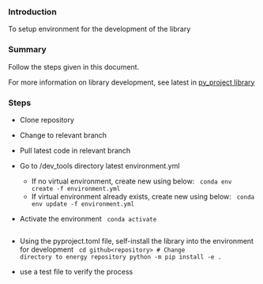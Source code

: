 ### Introduction

To setup environment for the development of the library

### Summary

Follow the steps given in this document.

For more information on library development, see latest in [py_project library](https://github.com/vamseeachanta/py_package/blob/master/README.md)

### Steps

- Clone repository
- Change to relevant branch
- Pull latest code in relevant branch
- Go to <repository>/dev_tools directory latest environment.yml
  - If no virtual environment, create new using below:
    <code>
    conda env create -f environment.yml
    </code>
  - If virtual environment already exists, create new using below:
    <code>
    conda env update -f environment.yml
    </code>

- Activate the environment
    <code>
    conda activate <virtualenviornment>
    </code>
- Using the pyproject.toml file, self-install the library into the environment for development
    <code>
    cd github\<repository> # Change directory to energy repository
    python -m pip install -e .
    </code>

- use a test file to verify the process

